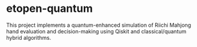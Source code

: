 # etopen-quantum
This project implements a quantum-enhanced simulation of Riichi Mahjong hand evaluation and decision-making using Qiskit and classical/quantum hybrid algorithms.

